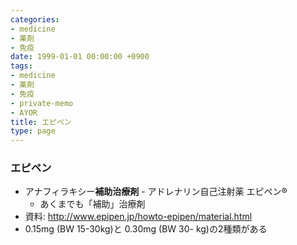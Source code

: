 ```yaml
---
categories:
- medicine
- 薬剤
- 免疫
date: 1999-01-01 00:00:00 +0900
tags:
- medicine
- 薬剤
- 免疫
- private-memo
- AYOR
title: エピペン
type: page
---
```


### エピペン

- アナフィラキシー**補助治療剤** - アドレナリン自己注射薬 エピペン®
  - あくまでも「補助」治療剤
- 資料: <http://www.epipen.jp/howto-epipen/material.html>
- 0.15mg (BW 15-30kg)と 0.30mg (BW 30- kg)の2種類がある
